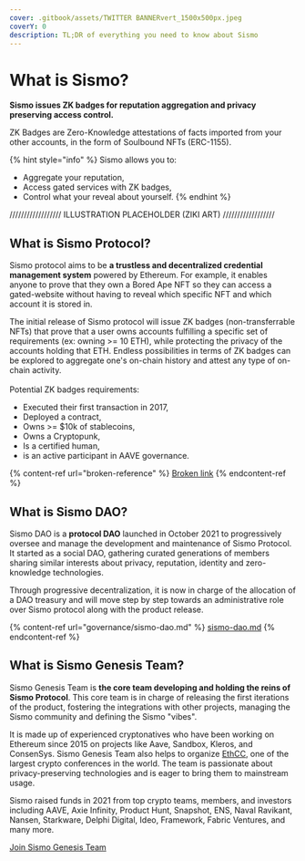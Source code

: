 ```yaml
---
cover: .gitbook/assets/TWITTER BANNERvert_1500x500px.jpeg
coverY: 0
description: TL;DR of everything you need to know about Sismo
---
```


# What is Sismo?

**Sismo issues ZK badges for reputation aggregation and privacy preserving access control.**

ZK Badges are Zero-Knowledge attestations of facts imported from your other accounts, in the form of Soulbound NFTs (ERC-1155).

{% hint style="info" %}
Sismo allows you to:

* Aggregate your reputation,
* Access gated services with ZK badges,
* Control what your reveal about yourself.
{% endhint %}

////////////////// ILLUSTRATION PLACEHOLDER (ZIKI ART)  //////////////////

## What is Sismo Protocol?

Sismo protocol aims to be **a trustless and decentralized credential management system** powered by Ethereum. For example, it enables anyone to prove that they own a Bored Ape NFT so they can access a gated-website without having to reveal which specific NFT and which account it is stored in.

The initial release of Sismo protocol will issue ZK badges (non-transferrable NFTs) that prove that a user owns accounts fulfilling a specific set of requirements (ex: owning >= 10 ETH), while protecting the privacy of the accounts holding that ETH. Endless possibilities in terms of ZK badges can be explored to aggregate one's on-chain history and attest any type of on-chain activity.\
\
Potential ZK badges requirements:

* Executed their first transaction in 2017,
* Deployed a contract,
* Owns >= $10k of stablecoins,
* Owns a Cryptopunk,
* Is a certified human,&#x20;
* is an active participant in AAVE governance.

{% content-ref url="broken-reference" %}
[Broken link](broken-reference)
{% endcontent-ref %}

## What is Sismo DAO?

Sismo DAO is a **protocol DAO** launched in October 2021 to progressively oversee and manage the development and maintenance of Sismo Protocol. It started as a social DAO, gathering curated generations of members sharing similar interests about privacy, reputation, identity and zero-knowledge technologies.&#x20;

Through progressive decentralization, it is now in charge of the allocation of a DAO treasury and will move step by step towards an administrative role over Sismo protocol along with the product release.

{% content-ref url="governance/sismo-dao.md" %}
[sismo-dao.md](governance/sismo-dao.md)
{% endcontent-ref %}

## What is Sismo Genesis Team?

Sismo Genesis Team is **the core team developing and holding the reins of Sismo Protocol**. This core team is in charge of releasing the first iterations of the product, fostering the integrations with other projects, managing the Sismo community and defining the Sismo "vibes".&#x20;

It is made up of experienced cryptonatives who have been working on Ethereum since 2015 on projects like Aave, Sandbox, Kleros, and ConsenSys. Sismo Genesis Team also helps to organize [EthCC](https://ethcc.io), one of the largest crypto conferences in the world. The team is passionate about privacy-preserving technologies and is eager to bring them to mainstream usage.

Sismo raised funds in 2021 from top crypto teams, members, and investors including AAVE, Axie Infinity, Product Hunt, Snapshot, ENS, Naval Ravikant, Nansen, Starkware, Delphi Digital, Ideo, Framework, Fabric Ventures, and many more.

[Join Sismo Genesis Team](https://sismo.notion.site/Sismo-Is-Hiring-95d5ac373b5d4a6682cf9b9ff91fe526)
